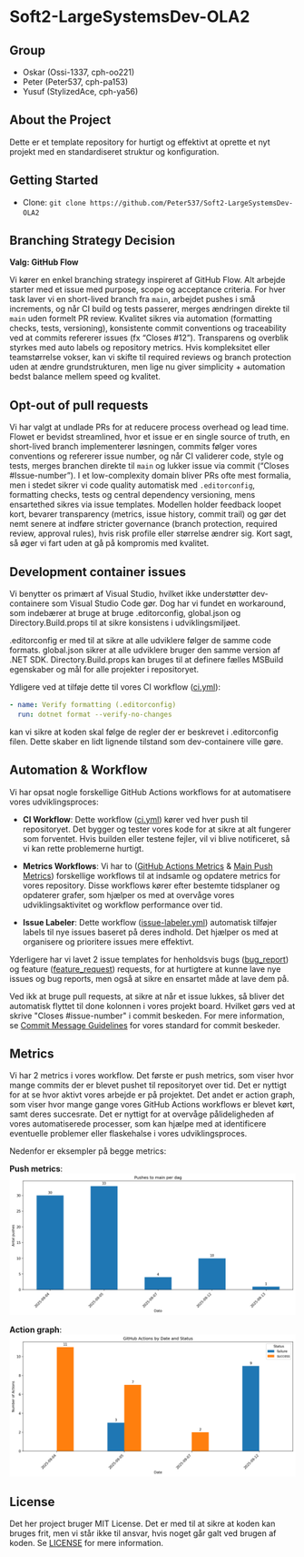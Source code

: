 # Soft2-LargeSystemsDev-OLA2

## Group

- Oskar (Ossi-1337, cph-oo221)
- Peter (Peter537, cph-pa153)
- Yusuf (StylizedAce, cph-ya56)

## About the Project

Dette er et template repository for hurtigt og effektivt at oprette et nyt projekt med en standardiseret struktur og konfiguration.


## Getting Started
- Clone: `git clone https://github.com/Peter537/Soft2-LargeSystemsDev-OLA2`

## Branching Strategy Decision

**Valg: GitHub Flow**

Vi kører en enkel branching strategy inspireret af GitHub Flow. Alt arbejde starter med et issue med purpose, scope og acceptance criteria. For hver task laver vi en short-lived branch fra `main`, arbejdet pushes i små increments, og når CI build og tests passerer, merges ændringen direkte til `main` uden formelt PR review. Kvalitet sikres via automation (formatting checks, tests, versioning), konsistente commit conventions og traceability ved at commits refererer issues (fx “Closes #12”). Transparens og overblik styrkes med auto labels og repository metrics. Hvis kompleksitet eller teamstørrelse vokser, kan vi skifte til required reviews og branch protection uden at ændre grundstrukturen, men lige nu giver simplicity + automation bedst balance mellem speed og kvalitet.



## Opt-out of pull requests

Vi har valgt at undlade PRs for at reducere process overhead og lead time. Flowet er bevidst streamlined, hvor et issue er en single source of truth, en short-lived branch implementerer løsningen, commits følger vores conventions og refererer issue number, og når CI validerer code, style og tests, merges branchen direkte til `main` og lukker issue via commit (“Closes #Issue-number”). I et low-complexity domain bliver PRs ofte mest formalia, men i stedet sikrer vi code quality automatisk med `.editorconfig`, formatting checks, tests og central dependency versioning, mens ensartethed sikres via issue templates. Modellen holder feedback loopet kort, bevarer transparency (metrics, issue history, commit trail) og gør det nemt senere at indføre stricter governance (branch protection, required review, approval rules), hvis risk profile eller størrelse ændrer sig. Kort sagt, så øger vi fart uden at gå på kompromis med kvalitet.


## Development container issues

Vi benytter os primært af Visual Studio, hvilket ikke understøtter dev-containere som Visual Studio Code gør.
Dog har vi fundet en workaround, som indebærer at bruge at bruge .editorconfig, global.json og Directory.Build.props til at sikre konsistens i udviklingsmiljøet.

.editorconfig er med til at sikre at alle udviklere følger de samme code formats.
global.json sikrer at alle udviklere bruger den samme version af .NET SDK.
Directory.Build.props kan bruges til at definere fælles MSBuild egenskaber og mål for alle projekter i repositoryet.

Ydligere ved at tilføje dette til vores CI workflow ([ci.yml](.github/workflows/ci.yml)):
```yml
- name: Verify formatting (.editorconfig)
  run: dotnet format --verify-no-changes
```
kan vi sikre at koden skal følge de regler der er beskrevet i .editorconfig filen.
Dette skaber en lidt lignende tilstand som dev-containere ville gøre.

## Automation & Workflow

Vi har opsat nogle forskellige GitHub Actions workflows for at automatisere vores udviklingsproces:

- **CI Workflow**: Dette workflow ([ci.yml](.github/workflows/ci.yml)) kører ved hver push til repositoryet. Det bygger og tester vores kode for at sikre at alt fungerer som forventet. Hvis builden eller testene fejler, vil vi blive notificeret, så vi kan rette problemerne hurtigt.

- **Metrics Workflows**: Vi har to ([GitHub Actions Metrics](.github/workflows/action-metrics.yml) & [Main Push Metrics](.github/workflows/push-metrics.yml)) forskellige workflows til at indsamle og opdatere metrics for vores repository. Disse workflows kører efter bestemte tidsplaner og opdaterer grafer, som hjælper os med at overvåge vores udviklingsaktivitet og workflow performance over tid.

- **Issue Labeler**: Dette workflow ([issue-labeler.yml](.github/workflows/issue-labeler.yml)) automatisk tilføjer labels til nye issues baseret på deres indhold. Det hjælper os med at organisere og prioritere issues mere effektivt.

Yderligere har vi lavet 2 issue templates for henholdsvis bugs ([bug_report](.github/ISSUE_TEMPLATE/bug_report.yml)) og feature ([feature_request](.github/ISSUE_TEMPLATE/feature_request.yml)) requests, for at hurtigtere at kunne lave nye issues og bug reports, men også at sikre en ensartet måde at lave dem på.


Ved ikk at bruge pull requests, at sikre at når et issue lukkes, så bliver det automatisk flyttet til done kolonnen i vores projekt board. Hvilket gørs ved at skrive "Closes #issue-number" i commit beskeden. For mere information, se [Commit Message Guidelines](CONTRIBUTING.md#3-commit-message-guidelines) for vores standard for commit beskeder.

## Metrics

Vi har 2 metrics i vores workflow. Det første er push metrics, som viser hvor mange commits der er blevet pushet til repositoryet over tid. Det er nyttigt for at se hvor aktivt 
vores arbejde er på projektet. Det andet er action graph, som viser hvor mange gange vores GitHub Actions workflows er blevet kørt, samt deres succesrate. Det er nyttigt for at overvåge pålideligheden af vores automatiserede processer, som kan hjælpe med at identificere eventuelle problemer eller flaskehalse i vores udviklingsproces.

Nedenfor er eksempler på begge metrics:

**Push metrics**:
![Push Metrics](.github/data/example-push-graph.png)

**Action graph**:
![Action Graph](.github/data/example-action-graph.png)

## License
Det her project bruger MIT License. Det er med til at sikre at koden kan bruges frit, men vi står ikke til ansvar, hvis noget går galt ved brugen af koden. 
Se [LICENSE](LICENSE) for mere information.